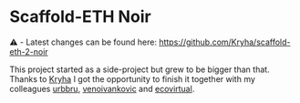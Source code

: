 # Scaffold-ETH Noir

⚠️ - Latest changes can be found here: https://github.com/Kryha/scaffold-eth-2-noir

This project started as a side-project but grew to be bigger than that. Thanks to [Kryha](https://github.com/kryha) I got the opportunity to finish it together with my colleagues [urbbru](https://github.com/urbbru), [venoivankovic](https://github.com/venoivankovic) and [ecovirtual](https://github.com/ecovirtual).
